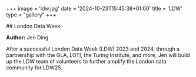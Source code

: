 +++
image = 'ldw.jpg'
date = '2024-10-23T15:45:38+01:00'
title = 'LDW'
type = "gallery"
+++

## London Data Week

**Author:** Jen Ding

After a successful London Data Week (LDW) 2023 and 2024, through a partnership with the GLA, LOTI, the Turing Institute, and more,  Jen will build up the LDW team of volunteers to further amplify the London data community for LDW25.
